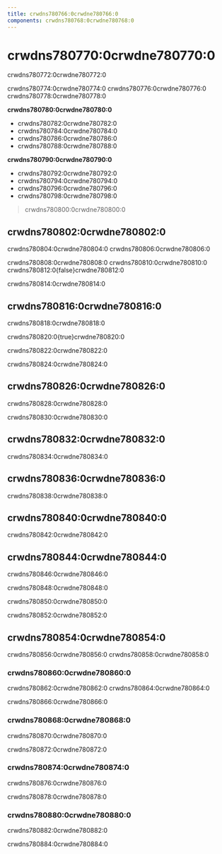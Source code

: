 ```yaml
---
title: crwdns780766:0crwdne780766:0
components: crwdns780768:0crwdne780768:0
---
```

# crwdns780770:0crwdne780770:0

<p class="description">crwdns780772:0crwdne780772:0</p>

crwdns780774:0crwdne780774:0 crwdns780776:0crwdne780776:0 crwdns780778:0crwdne780778:0

**crwdns780780:0crwdne780780:0**

- crwdns780782:0crwdne780782:0
- crwdns780784:0crwdne780784:0
- crwdns780786:0crwdne780786:0
- crwdns780788:0crwdne780788:0

**crwdns780790:0crwdne780790:0**

- crwdns780792:0crwdne780792:0
- crwdns780794:0crwdne780794:0
- crwdns780796:0crwdne780796:0
- crwdns780798:0crwdne780798:0

> crwdns780800:0crwdne780800:0

## crwdns780802:0crwdne780802:0

crwdns780804:0crwdne780804:0 crwdns780806:0crwdne780806:0

crwdns780808:0crwdne780808:0 crwdns780810:0crwdne780810:0 crwdns780812:0{false}crwdne780812:0

crwdns780814:0crwdne780814:0

## crwdns780816:0crwdne780816:0

crwdns780818:0crwdne780818:0

crwdns780820:0{true}crwdne780820:0

crwdns780822:0crwdne780822:0

crwdns780824:0crwdne780824:0

## crwdns780826:0crwdne780826:0

crwdns780828:0crwdne780828:0

crwdns780830:0crwdne780830:0

## crwdns780832:0crwdne780832:0

crwdns780834:0crwdne780834:0

## crwdns780836:0crwdne780836:0

crwdns780838:0crwdne780838:0

## crwdns780840:0crwdne780840:0

crwdns780842:0crwdne780842:0

## crwdns780844:0crwdne780844:0

crwdns780846:0crwdne780846:0

crwdns780848:0crwdne780848:0

crwdns780850:0crwdne780850:0

crwdns780852:0crwdne780852:0

## crwdns780854:0crwdne780854:0

crwdns780856:0crwdne780856:0 crwdns780858:0crwdne780858:0

### crwdns780860:0crwdne780860:0

crwdns780862:0crwdne780862:0 crwdns780864:0crwdne780864:0

crwdns780866:0crwdne780866:0

### crwdns780868:0crwdne780868:0

crwdns780870:0crwdne780870:0

crwdns780872:0crwdne780872:0

### crwdns780874:0crwdne780874:0

crwdns780876:0crwdne780876:0

crwdns780878:0crwdne780878:0

### crwdns780880:0crwdne780880:0

crwdns780882:0crwdne780882:0

crwdns780884:0crwdne780884:0
